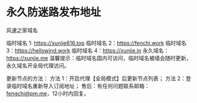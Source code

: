 # 永久防迷路发布地址

风速之家域名

临时域名 1:  https://xunjie616.top
临时域名 2：https://fenchi.work
临时域名 3：https://hellowind.work
临时域名 4：https://xunjie.in
永久域名：https://xunjie.me
温馨提示：临时域名国内可访问，临时域名被墙会随时更新，永久域名开全局代理访问。

更新节点的方法：
方法 1：开启代理【全局模式】后更新节点列表；
方法 2：登录临时域名重新导入订阅地址；
售后：有任何问题联系邮箱：fengchi@pm.me，12小时内回复。
